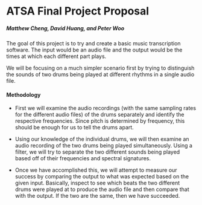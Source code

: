 # ATSA Final Project Proposal
##### Matthew Cheng, David Huang, and Peter Woo
The goal of this project is to try and create a basic music transcription software. The input would be an audio file and the output would be the times at which each different part plays.

  

We will be focusing on a much simpler scenario first by trying to distinguish the sounds of two drums being played at different rhythms in a single audio file.

#### Methodology 
-   First we will examine the audio recordings (with the same sampling rates for the different audio files) of the drums separately and identify the respective frequencies. Since pitch is determined by frequency, this should be enough for us to tell the drums apart.
    
-   Using our knowledge of the individual drums, we will then examine an audio recording of the two drums being played simultaneously. Using a filter, we will try to separate the two different sounds being played based off of their frequencies and spectral signatures.
    
-   Once we have accomplished this, we will attempt to measure our success by comparing the output to what was expected based on the given input. Basically, inspect to see which beats the two different drums were played at to produce the audio file and then compare that with the output. If the two are the same, then we have succeeded.
